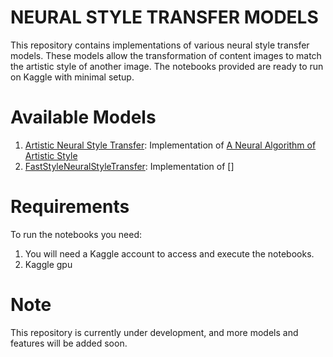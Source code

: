 # NEURAL STYLE TRANSFER MODELS
This repository contains implementations of various neural style transfer models.
These models allow the transformation of content images to match the artistic style of another image.
The notebooks provided are ready to run on Kaggle with minimal setup.

# Available Models
1. [Artistic Neural Style Transfer](): Implementation of [A Neural Algorithm of Artistic Style](https://arxiv.org/abs/1508.06576)
2. [FastStyleNeuralStyleTransfer](): Implementation of []

# Requirements
To run the notebooks you need:
1. You will need a Kaggle account to access and execute the notebooks.
2. Kaggle gpu

# Note
This repository is currently under development, and more models and features will be added soon.
